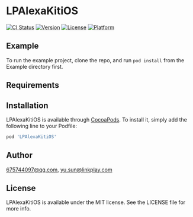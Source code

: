 # LPAlexaKitiOS

[![CI Status](https://img.shields.io/travis/675744097@qq.com/LPAlexaKitiOS.svg?style=flat)](https://travis-ci.org/675744097@qq.com/LPAlexaKitiOS)
[![Version](https://img.shields.io/cocoapods/v/LPAlexaKitiOS.svg?style=flat)](https://cocoapods.org/pods/LPAlexaKitiOS)
[![License](https://img.shields.io/cocoapods/l/LPAlexaKitiOS.svg?style=flat)](https://cocoapods.org/pods/LPAlexaKitiOS)
[![Platform](https://img.shields.io/cocoapods/p/LPAlexaKitiOS.svg?style=flat)](https://cocoapods.org/pods/LPAlexaKitiOS)

## Example

To run the example project, clone the repo, and run `pod install` from the Example directory first.

## Requirements

## Installation

LPAlexaKitiOS is available through [CocoaPods](https://cocoapods.org). To install
it, simply add the following line to your Podfile:

```ruby
pod 'LPAlexaKitiOS'
```

## Author

675744097@qq.com, yu.sun@linkplay.com

## License

LPAlexaKitiOS is available under the MIT license. See the LICENSE file for more info.
